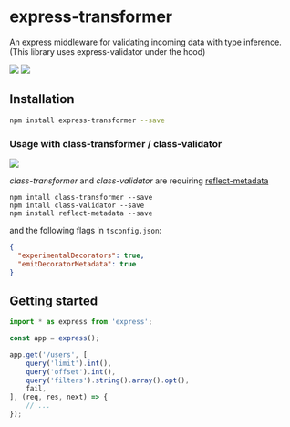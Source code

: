 # express-transformer
An express middleware for validating incoming data with type inference.
(This library uses express-validator under the hood)

![](https://github.com/RobinBuschmann/express-transformer/tree/master/demos/et-demo-1.gif)
![](https://github.com/RobinBuschmann/express-transformer/tree/master/demos/et-demo-2.gif)

## Installation
```bash
npm install express-transformer --save
```

### Usage with class-transformer / class-validator

![](https://github.com/RobinBuschmann/express-transformer/tree/master/demos/et-demo-3.gif)

*class-transformer* and *class-validator* are requiring [reflect-metadata](https://www.npmjs.com/package/reflect-metadata)
```
npm intall class-transformer --save
npm intall class-validator --save
npm install reflect-metadata --save
```
and the following flags in `tsconfig.json`:
```json
{
  "experimentalDecorators": true,
  "emitDecoratorMetadata": true
}
```

## Getting started
```typescript
import * as express from 'express';

const app = express();

app.get('/users', [
    query('limit').int(),
    query('offset').int(),
    query('filters').string().array().opt(),
    fail,
], (req, res, next) => {
    // ...
});
```
